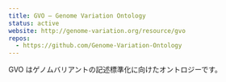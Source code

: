 ```yaml
---
title: GVO — Genome Variation Ontology
status: active
website: http://genome-variation.org/resource/gvo
repos:
  - https://github.com/Genome-Variation-Ontology
---
```


GVO はゲノムバリアントの記述標準化に向けたオントロジーです。

